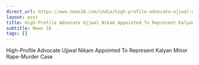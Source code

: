 ```yaml
---
direct_url: https://www.news18.com/india/high-profile-advocate-ujjwal-nikam-appointed-to-represent-kalyan-minor-rape-murder-case-9171371.html
layout: post
title: High-Profile Advocate Ujjwal Nikam Appointed To Represent Kalyan Minor Rape-Murder Case
subtitle: News 18
tags: []
---
```


High-Profile Advocate Ujjwal Nikam Appointed To Represent Kalyan Minor Rape-Murder Case
